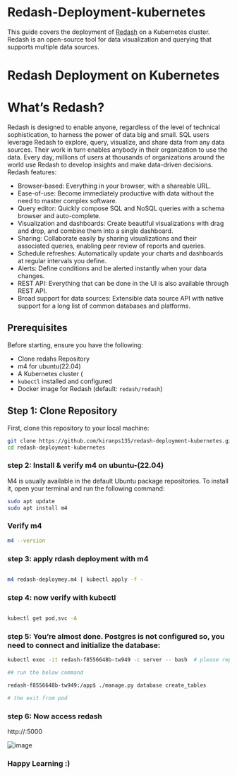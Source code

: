 # Redash-Deployment-kubernetes

This guide covers the deployment of [Redash](https://redash.io) on a Kubernetes cluster. Redash is an open-source tool for data visualization and querying that supports multiple data sources.

# Redash Deployment on Kubernetes

# What’s Redash?


Redash is designed to enable anyone, regardless of the level of technical sophistication, to harness the power of data big and small. SQL users leverage Redash to explore, query, visualize, and share data from any data sources. Their work in turn enables anybody in their organization to use the data. Every day, millions of users at thousands of organizations around the world use Redash to develop insights and make data-driven decisions. Redash features:


- Browser-based: Everything in your browser, with a shareable URL.
- Ease-of-use: Become immediately productive with data without the need to master complex software.
- Query editor: Quickly compose SQL and NoSQL queries with a schema browser and auto-complete.
- Visualization and dashboards: Create beautiful visualizations with drag and drop, and combine them into a single dashboard.
- Sharing: Collaborate easily by sharing visualizations and their associated queries, enabling peer review of reports and queries.
- Schedule refreshes: Automatically update your charts and dashboards at regular intervals you define.
- Alerts: Define conditions and be alerted instantly when your data changes.
- REST API: Everything that can be done in the UI is also available through REST API.
- Broad support for data sources: Extensible data source API with native support for a long list of common databases and platforms.


## Prerequisites

Before starting, ensure you have the following:

- Clone redahs Repository
- m4 for ubuntu(22.04)
- A Kubernetes cluster (
- `kubectl` installed and configured
- Docker image for Redash (default: `redash/redash`)


## Step 1: Clone Repository

First, clone this repository to your local machine:

```bash
git clone https://github.com/kiranps135/redash-deployment-kubernetes.git
cd redash-deployment-kubernetes

```
### step 2: Install & verify m4 on ubuntu-(22.04)

M4 is usually available in the default Ubuntu package repositories. To install it, open your terminal and run the following command:

```bash
sudo apt update
sudo apt install m4
```
### Verify m4

```bash
m4 --version
```

### step 3: apply rdash deployment with m4

```bash

m4 redash-deploymey.m4 | kubectl apply -f -

```

### step 4: now verify with kubectl

```bash

kubectl get pod,svc -A

```

### step 5: You’re almost done. Postgres is not configured so, you need to connect and initialize the database:

```bash
kubectl exec -it redash-f8556648b-tw949 -c server -- bash  # please replace pod name with your actual pod name

## run the below command

redash-f8556648b-tw949:/app$ ./manage.py database create_tables

# the exit from pod

```
### step 6: Now access redash 

http://<node-IP>:5000

![image](https://github.com/user-attachments/assets/e6ccc77c-9391-4c9b-9f30-4e5e6c95faf5)



### Happy Learning :)







